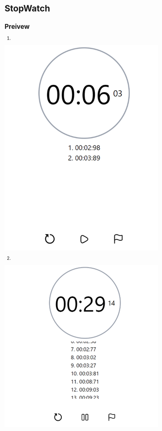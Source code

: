 # StopWatch

## Preivew

1.

!["Stopwatch"](img/stopwatch0.png)

2.
!["StopWatch"](img/StopwatchPreview02.png)
